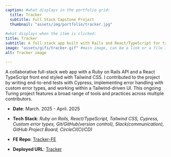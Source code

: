 ```yaml
---
caption: #what displays in the portfolio grid:
  title: Tracker
  subtitle: Full Stack Capstone Project
  thumbnail: "assets/img/portfolio/tracker.jpg"
  
#what displays when the item is clicked:
title: Tracker
subtitle: A full-stack app built with Rails and React/TypeScript for tracking job applications, companies, and contacts.
image: "assets/gifs/tracker.gif" #main image, can be a link or a file in assets/img/portfolio
alt: Tracker image

---
```

A collaborative full-stack web app with a Ruby on Rails API and a React TypeScript front end styled with Tailwind CSS. I contributed to the project by writing end-to-end tests with Cypress, implementing error handling with custom error types, and working within a Tailwind-driven UI. This ongoing Turing project features a broad range of tools and practices across multiple contributors.

- **Date**: March. 2025 - April. 2025

- **Tech Stack**: *Ruby on Rails, React/TypeScript, Tailwind CSS, Cypress, Custom error types, Git/GitHub(version control), Slack(communication), GitHub Project Board, CircleCI(CI/CD)*

- **FE Repo**: <a href="https://github.com/turingschool/tracker-crm-fe" target="_blank"><u>Tracker-FE</u></a>
- **Deployed URL**: <a href="https://tracker-crm-fe-38f7cf1aaca5.herokuapp.com/" target="_blank"><u>Tracker</u></a>
